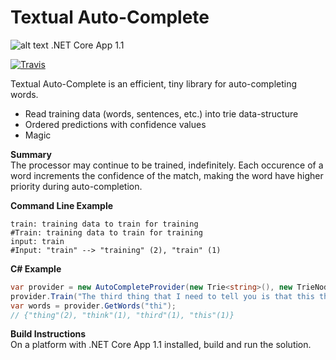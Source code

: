 # Textual Auto-Complete
![alt text](https://blairleduc.gallerycdn.vsassets.io/extensions/blairleduc/net-core-starters-pack/1.0.0/1510457372304/Microsoft.VisualStudio.Services.Icons.Default "dot net core logo")
.NET Core App 1.1  

[![Travis](https://img.shields.io/travis/rust-lang/rust.svg)](https://travis-ci.org/Ooshy/textualautocomplete/)

Textual Auto-Complete is an efficient, tiny library for auto-completing words.

  - Read training data (words, sentences, etc.) into trie data-structure
  - Ordered predictions with confidence values
  - Magic

__Summary__  
The processor may continue to be trained, indefinitely. Each occurence of a word increments the confidence of the match, making the word have higher priority during auto-completion.

__Command Line Example__

```
train: training data to train for training
#Train: training data to train for training
input: train
#Input: "train" --> "training" (2), "train" (1)
```

__C# Example__

```csharp
var provider = new AutoCompleteProvider(new Trie<string>(), new TrieNodeFactory<string>());
provider.Train("The third thing that I need to tell you is that this thing does not think thoroughly.");
var words = provider.GetWords("thi");
// {"thing"(2), "think"(1), "third"(1), "this"(1)}
```

__Build Instructions__  
On a platform with .NET Core App 1.1 installed, build and run the solution.
